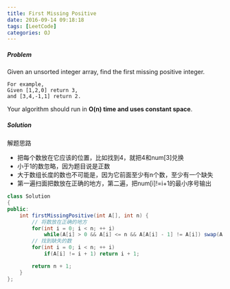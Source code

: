 ```yaml
---
title: First Missing Positive
date: 2016-09-14 09:18:18
tags: [LeetCode]
categories: OJ
---
```


##### Problem
Given an unsorted integer array, find the first missing positive integer.

    For example,
    Given [1,2,0] return 3,
    and [3,4,-1,1] return 2.

Your algorithm should run in <b>O(n) time and uses constant space</b>.

##### Solution
解题思路
- 把每个数放在它应该的位置，比如找到4，就把4和num[3]兑换
- 小于1的数忽略，因为题目说是正数
- 大于数组长度的数也不可能是，因为它前面至少有n个数，至少有一个缺失
- 第一遍扫面把数放在正确的地方，第二遍，把num[i]!=i+1的最小序号输出

```java
class Solution
{
public:
    int firstMissingPositive(int A[], int n) {
        // 将数放在正确的地方
        for(int i = 0; i < n; ++ i)
            while(A[i] > 0 && A[i] <= n && A[A[i] - 1] != A[i]) swap(A[i], A[A[i] - 1]);
        // 找到缺失的数
        for(int i = 0; i < n; ++ i)
            if(A[i] != i + 1) return i + 1;

        return n + 1;
    }
};
```
